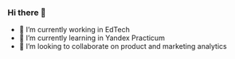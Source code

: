 ### Hi there 👋

- 🔭 I’m currently working in EdTech
- 🌱 I’m currently learning in Yandex Practicum
- 👯 I’m looking to collaborate on product and marketing analytics 
